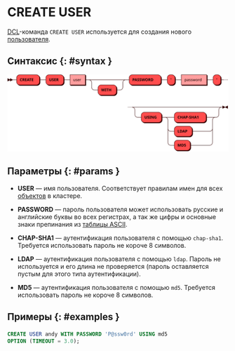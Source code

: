 # CREATE USER

[DCL](dcl.md)-команда `CREATE USER` используется для создания нового
[пользователя](../../tutorial/access_control.md#users).

## Синтаксис {: #syntax }

![CREATE USER](../../images/ebnf/create_user.svg)

## Параметры {: #params }

* **USER** — имя пользователя. Соответствует правилам имен для всех
  [объектов](object.md) в кластере.

* **PASSWORD** — пароль пользователя может использовать русские и
  английские буквы во всех регистрах, а так же цифры и основные знаки
  препинания из [таблицы
  ASCII](https://ru.wikipedia.org/wiki/ASCII#Структурные_свойства_таблицы).

* **CHAP-SHA1** — аутентификация пользователя с помощью `chap-sha1`.
  Требуется использовать пароль не короче 8 символов.

* **LDAP** — аутентификация пользователя с помощью `ldap`. Пароль не
  используется и его длина не проверяется (пароль оставляется пустым для
  этого типа аутентификации).

* **MD5** — аутентификация пользователя с помощью `md5`. Требуется
  использовать пароль не короче 8 символов.

## Примеры {: #examples }

```sql
CREATE USER andy WITH PASSWORD 'P@ssw0rd' USING md5
OPTION (TIMEOUT = 3.0);
```

